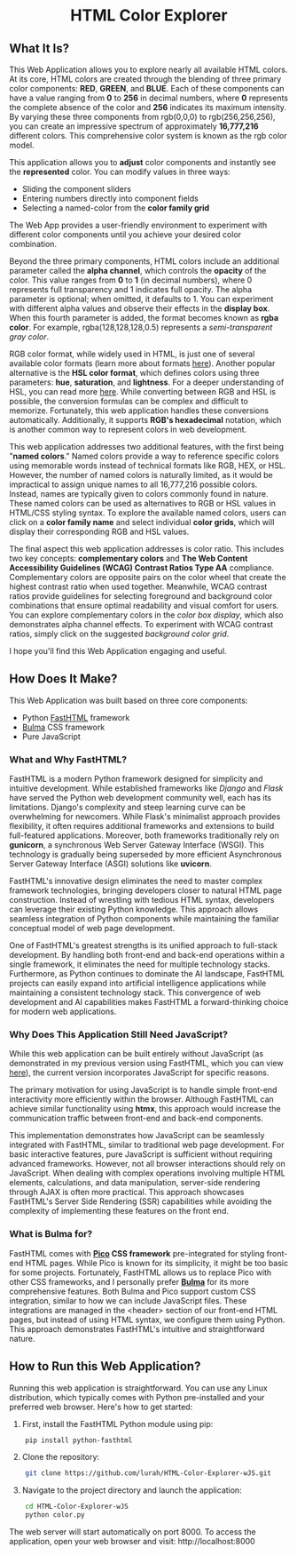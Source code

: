 # <p align="center">HTML Color Explorer</p>
## What It Is?
This Web Application allows you to explore nearly all available HTML colors. At its core, HTML colors are created through the blending of three primary color components: **RED**, **GREEN**, and **BLUE**. Each of these components can have a value ranging from **0** to **256** in decimal numbers, where **0** represents the complete absence of the color and **256** indicates its maximum intensity. By varying these three components from rgb(0,0,0) to rgb(256,256,256), you can create an impressive spectrum of approximately **16,777,216** different colors. This comprehensive color system is known as the rgb color model. 

This application allows you to **adjust** color components and instantly see the **represented** color. You can modify values in three ways:
- Sliding the component sliders
- Entering numbers directly into component fields
- Selecting a named-color from the **color family grid**

The Web App provides a user-friendly environment to experiment with different color components until you achieve your desired color combination.

Beyond the three primary components, HTML colors include an additional parameter called the **alpha channel**, which controls the **opacity** of the color. This value ranges from **0** to **1** (in decimal numbers), where 0 represents full transparency and 1 indicates full opacity. The alpha parameter is optional; when omitted, it defaults to 1. You can experiment with different alpha values and observe their effects in the **display box**. When this fourth parameter is added, the format becomes known as **rgba color**. For example, rgba(128,128,128,0.5) represents a *semi-transparent gray color*.

RGB color format, while widely used in HTML, is just one of several available color formats (learn more about formats [here](https://medium.com/@abhishekjainindore24/all-about-images-and-their-formats-1bcba5c854e7)). Another popular alternative is the **HSL color format**, which defines colors using three parameters: **hue**, **saturation**, and **lightness**. For a deeper understanding of HSL, you can read more [here](https://cloudfour.com/thinks/hsl-a-color-format-for-humans/#:~:text=The%20HSL%20color%20format%20is,0%25%20to%20100%25). While converting between RGB and HSL is possible, the conversion formulas can be complex and difficult to memorize. Fortunately, this web application handles these conversions automatically. Additionally, it supports **RGB's hexadecimal** notation, which is another common way to represent colors in web development.

This web application addresses two additional features, with the first being "**named colors**." Named colors provide a way to reference specific colors using memorable words instead of technical formats like RGB, HEX, or HSL. However, the number of named colors is naturally limited, as it would be impractical to assign unique names to all 16,777,216 possible colors. Instead, names are typically given to colors commonly found in nature. These named colors can be used as alternatives to RGB or HSL values in HTML/CSS styling syntax. To explore the available named colors, users can click on a **color family name** and select individual **color grids**, which will display their corresponding RGB and HSL values.

The final aspect this web application addresses is color ratio. This includes two key concepts: **complementary colors** and **The Web Content Accessibility Guidelines (WCAG) Contrast Ratios Type AA** compliance. Complementary colors are opposite pairs on the color wheel that create the highest contrast ratio when used together. Meanwhile, WCAG contrast ratios provide guidelines for selecting foreground and background color combinations that ensure optimal readability and visual comfort for users. You can explore complementary colors in the *color box display*, which also demonstrates alpha channel effects. To experiment with WCAG contrast ratios, simply click on the suggested *background color grid*.

I hope you'll find this Web Application engaging and useful.

## How Does It Make?
This Web Application was built based on three core components:
- Python [FastHTML](https://fastht.ml/) framework
- [Bulma](https://bulma.io/) CSS framework
- Pure JavaScript

### What and Why FastHTML?
FastHTML is a modern Python framework designed for simplicity and intuitive development. While established frameworks like *Django* and *Flask* have served the Python web development community well, each has its limitations. Django's complexity and steep learning curve can be overwhelming for newcomers. While Flask's minimalist approach provides flexibility, it often requires additional frameworks and extensions to build full-featured applications. Moreover, both frameworks traditionally rely on **gunicorn**, a synchronous Web Server Gateway Interface (WSGI). This technology is gradually being superseded by more efficient Asynchronous Server Gateway Interface (ASGI) solutions like **uvicorn**.

FastHTML's innovative design eliminates the need to master complex framework technologies, bringing developers closer to natural HTML page construction. Instead of wrestling with tedious HTML syntax, developers can leverage their existing Python knowledge. This approach allows seamless integration of Python components while maintaining the familiar conceptual model of web page development.

One of FastHTML's greatest strengths is its unified approach to full-stack development. By handling both front-end and back-end operations within a single framework, it eliminates the need for multiple technology stacks. Furthermore, as Python continues to dominate the AI landscape, FastHTML projects can easily expand into artificial intelligence applications while maintaining a consistent technology stack. This convergence of web development and AI capabilities makes FastHTML a forward-thinking choice for modern web applications.

### Why Does This Application Still Need JavaScript?
While this web application can be built entirely without JavaScript (as demonstrated in my previous version using FastHTML, which you can view [here](https://github.com/lurah/HTML-Color-Explorer)), the current version incorporates JavaScript for specific reasons.

The primary motivation for using JavaScript is to handle simple front-end interactivity more efficiently within the browser. Although FastHTML can achieve similar functionality using **htmx**, this approach would increase the communication traffic between front-end and back-end components.

This implementation demonstrates how JavaScript can be seamlessly integrated with FastHTML, similar to traditional web page development. For basic interactive features, pure JavaScript is sufficient without requiring advanced frameworks. However, not all browser interactions should rely on JavaScript. When dealing with complex operations involving multiple HTML elements, calculations, and data manipulation, server-side rendering through AJAX is often more practical. This approach showcases FastHTML's Server Side Rendering (SSR) capabilities while avoiding the complexity of implementing these features on the front end.

### What is Bulma for?
FastHTML comes with **[Pico](https://picocss.com/) CSS framework** pre-integrated for styling front-end HTML pages. While Pico is known for its simplicity, it might be too basic for some projects. Fortunately, FastHTML allows us to replace Pico with other CSS frameworks, and I personally prefer **[Bulma](https://bulma.io/)** for its more comprehensive features. Both Bulma and Pico support custom CSS integration, similar to how we can include JavaScript files. These integrations are managed in the \<header\> section of our front-end HTML pages, but instead of using HTML syntax, we configure them using Python. This approach demonstrates FastHTML's intuitive and straightforward nature.

## How to Run this Web Application?
Running this web application is straightforward. You can use any Linux distribution, which typically comes with Python pre-installed and your preferred web browser. Here's how to get started:

1. First, install the FastHTML Python module using pip:

```bash    
    pip install python-fasthtml
```
2. Clone the repository:

```bash
    git clone https://github.com/lurah/HTML-Color-Explorer-wJS.git
```

3. Navigate to the project directory and launch the application:

```bash
    cd HTML-Color-Explorer-wJS
    python color.py
```

The web server will start automatically on port 8000. To access the application, open your web browser and visit: http://localhost:8000




